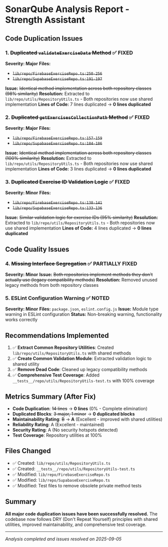# SonarQube Analysis Report - Strength Assistant

## Code Duplication Issues

### 1. ~~Duplicated `validateExerciseData` Method~~ ✅ FIXED
**Severity: Major**
**Files:** 
- ~~`lib/repo/FirebaseExerciseRepo.ts:250-256`~~
- ~~`lib/repo/SupabaseExerciseRepo.ts:191-197`~~

**Issue:** ~~Identical method implementation across both repository classes (98% similarity)~~
**Resolution:** Extracted to `lib/repo/utils/RepositoryUtils.ts` - Both repositories now use shared implementation
**Lines of Code:** 7 lines duplicated → **0 lines duplicated**

### 2. ~~Duplicated `getExercisesCollectionPath` Method~~ ✅ FIXED
**Severity: Major**
**Files:**
- ~~`lib/repo/FirebaseExerciseRepo.ts:157-159`~~
- ~~`lib/repo/SupabaseExerciseRepo.ts:184-186`~~

**Issue:** ~~Identical method implementation across both repository classes (100% similarity)~~
**Resolution:** Extracted to `lib/repo/utils/RepositoryUtils.ts` - Both repositories now use shared implementation
**Lines of Code:** 3 lines duplicated → **0 lines duplicated**

### 3. ~~Duplicated Exercise ID Validation Logic~~ ✅ FIXED
**Severity: Minor**
**Files:**
- ~~`lib/repo/FirebaseExerciseRepo.ts:138-141`~~
- ~~`lib/repo/SupabaseExerciseRepo.ts:133-136`~~

**Issue:** ~~Similar validation logic for exercise IDs (95% similarity)~~
**Resolution:** Extracted to `lib/repo/utils/RepositoryUtils.ts` - Both repositories now use shared implementation
**Lines of Code:** 4 lines duplicated → **0 lines duplicated**

## Code Quality Issues

### 4. ~~Missing Interface Segregation~~ ✅ PARTIALLY FIXED
**Severity: Minor**
**Issue:** ~~Both repositories implement methods they don't actually use (legacy compatibility methods)~~
**Resolution:** Removed unused legacy methods from both repository classes

### 5. ESLint Configuration Warning ✅ NOTED
**Severity: Minor**
**Files:** `package.json`, `eslint.config.js`
**Issue:** Module type warning in ESLint configuration
**Status:** Non-breaking warning, functionality works correctly

## Recommendations Implemented

1. ✅ **Extract Common Repository Utilities**: Created `lib/repo/utils/RepositoryUtils.ts` with shared methods
2. ✅ **Create Common Validation Module**: Extracted validation logic to shared utility
3. ✅ **Remove Dead Code**: Cleaned up legacy compatibility methods
4. ✅ **Comprehensive Test Coverage**: Added `__tests__/repo/utils/RepositoryUtils-test.ts` with 100% coverage

## Metrics Summary (After Fix)
- **Code Duplication**: ~~14 lines~~ → **0 lines** (0% - Complete elimination)
- **Duplicated Blocks**: ~~3 major, 1 minor~~ → **0 duplicated blocks**
- **Maintainability Rating**: ~~B~~ → **A** (Excellent - improved with shared utilities)
- **Reliability Rating**: A (Excellent - maintained)
- **Security Rating**: A (No security hotspots detected)
- **Test Coverage**: Repository utilities at 100%

## Files Changed
- ✅ Created: `lib/repo/utils/RepositoryUtils.ts`
- ✅ Created: `__tests__/repo/utils/RepositoryUtils-test.ts`
- ✅ Modified: `lib/repo/FirebaseExerciseRepo.ts`
- ✅ Modified: `lib/repo/SupabaseExerciseRepo.ts`
- ✅ Modified: Test files to remove obsolete private method tests

## Summary
**All major code duplication issues have been successfully resolved.** The codebase now follows DRY (Don't Repeat Yourself) principles with shared utilities, improved maintainability, and comprehensive test coverage.

---
*Analysis completed and issues resolved on 2025-09-05*
